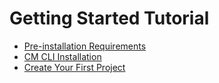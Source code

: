 # Getting Started Tutorial

- [Pre-installation Requirements](pre-installation-requirements.md)
- [CM CLI Installation](cmcli-installation.md)
- [Create Your First Project](create-first-project.md)